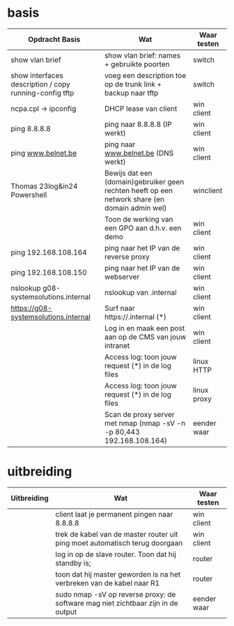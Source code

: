 # basis

| Opdracht Basis              | Wat                                                            | Waar testen    |
|-----------------------------|----------------------------------------------------------------|----------------|
| show vlan brief             | show vlan brief: names + gebruikte poorten                     | switch         |
| show interfaces description / copy running-config tftp | voeg een description toe op de trunk link + backup naar tftp   | switch         |
| ncpa.cpl -> ipconfig        | DHCP lease van client                                          | win client     |
| ping 8.8.8.8                | ping naar 8.8.8.8 (IP werkt)                                   | win client     |
| ping www.belnet.be          | ping naar www.belnet.be (DNS werkt)                            | win client     |
| Thomas 23log&in24 Powershell | Bewijs dat een (domain)gebruiker geen rechten heeft op een network share (en domain admin wel) | winclient |
|  | Toon de werking van een GPO aan d.h.v. een demo                 | win client     |
| ping 192.168.108.164        | ping naar het IP van de reverse proxy                          | win client     |
| ping 192.168.108.150        | ping naar het IP van de webserver                              | win client     |
| nslookup g08-systemsolutions.internal | nslookup van <jouw groepsnaam>.internal                | win client     |
| https://g08-systemsolutions.internal | Surf naar https://<jouw groepsnaam>.internal (*)                | win client     |
|                             | Log in en maak een post aan op de CMS van jouw intranet        | win client     |
|                             | Access log: toon jouw request (*) in de log files              | linux HTTP     |
|                             | Access log: toon jouw request (*) in de log files              | linux proxy    |
|                             | Scan de proxy server met nmap (nmap -sV -n -p 80,443 192.168.108.164) | eender waar    |

# uitbreiding

| Uitbreiding | Wat                                                  | Waar testen |
|-------------|------------------------------------------------------|-------------|
|             | client laat je permanent pingen naar 8.8.8.8         | win client  |
|             | trek de kabel van de master router uit ping moet automatisch terug doorgaan | win client |
|             | log in op de slave router. Toon dat hij standby is;  | router      |
|             | toon dat hij master geworden is na het verbreken van de kabel naar R1 | router      |
|             | sudo nmap -sV op reverse proxy: de software mag niet zichtbaar zijn in de output | eender waar |
